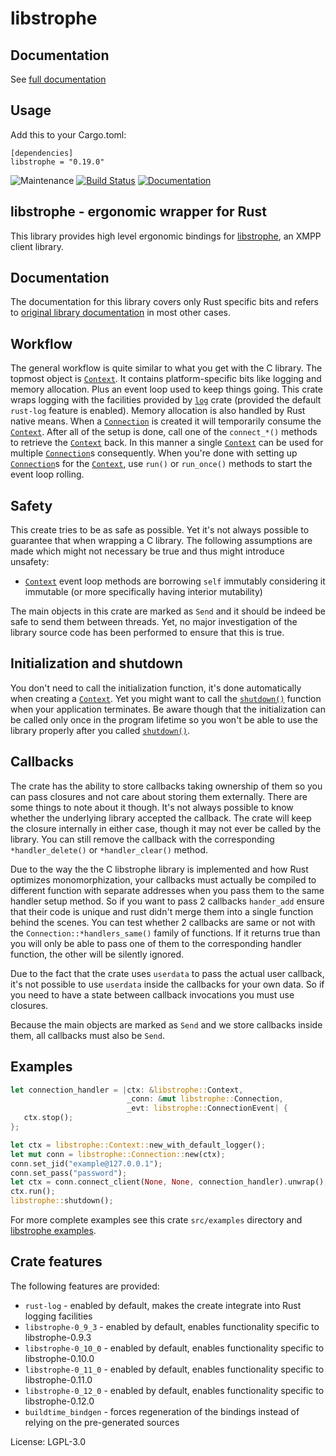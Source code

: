 # libstrophe

## Documentation

See [full documentation](https://docs.rs/libstrophe)

## Usage

Add this to your Cargo.toml:
```
[dependencies]
libstrophe = "0.19.0"
```

![Maintenance](https://img.shields.io/badge/maintenance-passively--maintained-yellowgreen.svg)
[![Build Status](https://github.com/twistedfall/libstrophe/actions/workflows/libstrophe.yml/badge.svg)](https://github.com/twistedfall/libstrophe/actions/workflows/libstrophe.yml)
[![Documentation](https://docs.rs/libstrophe/badge.svg)](https://docs.rs/libstrophe)

## libstrophe - ergonomic wrapper for Rust

This library provides high level ergonomic bindings for [libstrophe], an XMPP client library.


## Documentation

The documentation for this library covers only Rust specific bits and refers to [original
library documentation][docs] in most other cases.


## Workflow

The general workflow is quite similar to what you get with the C library. The topmost object is
[`Context`]. It contains platform-specific bits like logging and memory allocation. Plus an event
loop used to keep things going. This crate wraps logging with the facilities provided by [`log`]
crate (provided the default `rust-log` feature is enabled). Memory allocation is also handled by
Rust native means. When a [`Connection`] is created it will temporarily consume the [`Context`].
After all of the setup is done, call one of the `connect_*()` methods to retrieve the [`Context`]
back. In this manner a single [`Context`] can be used for multiple [`Connection`]s consequently.
When you're done with setting up [`Connection`]s for the [`Context`], use `run()` or `run_once()`
methods to start the event loop rolling.


## Safety

This create tries to be as safe as possible. Yet it's not always possible to guarantee that when
wrapping a C library. The following assumptions are made which might not necessary be true and
thus might introduce unsafety:

 * [`Context`] event loop methods are borrowing `self` immutably considering it immutable (or
   more specifically having interior mutability)

The main objects in this crate are marked as `Send` and it should be indeed be safe to send them
between threads. Yet, no major investigation of the library source code has been performed to
ensure that this is true.


## Initialization and shutdown

You don't need to call the initialization function, it's done automatically when creating a
[`Context`]. Yet you might want to call the [`shutdown()`] function when your application
terminates. Be aware though that the initialization can be called only once in the program
lifetime so you won't be able to use the library properly after you called [`shutdown()`].


## Callbacks

The crate has the ability to store callbacks taking ownership of them so you can pass closures
and not care about storing them externally. There are some things to note about it though. It's
not always possible to know whether the underlying library accepted the callback. The crate will
keep the closure internally in either case, though it may not ever be called by the library. You
can still remove the callback with the corresponding `*handler_delete()` or `*handler_clear()`
method.

Due to the way the the C libstrophe library is implemented and how Rust optimizes monomorphization,
your callbacks must actually be compiled to different function with separate addresses when you
pass them to the same handler setup method. So if you want to pass 2 callbacks `hander_add`
ensure that their code is unique and rust didn't merge them into a single function behind the
scenes. You can test whether 2 callbacks are same or not with the `Connection::*handlers_same()`
family of functions. If it returns true than you will only be able to pass one of them to the
corresponding handler function, the other will be silently ignored.

Due to the fact that the crate uses `userdata` to pass the actual user callback, it's not possible
to use `userdata` inside the callbacks for your own data. So if you need to have a state between
callback invocations you must use closures.

Because the main objects are marked as `Send` and we store callbacks inside them, all callbacks
must also be `Send`.


## Examples
```rust
let connection_handler = |ctx: &libstrophe::Context,
                          _conn: &mut libstrophe::Connection,
                          _evt: libstrophe::ConnectionEvent| {
   ctx.stop();
};

let ctx = libstrophe::Context::new_with_default_logger();
let mut conn = libstrophe::Connection::new(ctx);
conn.set_jid("example@127.0.0.1");
conn.set_pass("password");
let ctx = conn.connect_client(None, None, connection_handler).unwrap();
ctx.run();
libstrophe::shutdown();
```

For more complete examples see this crate `src/examples` directory and [libstrophe examples].


## Crate features

The following features are provided:

  * `rust-log` - enabled by default, makes the create integrate into Rust logging facilities
  * `libstrophe-0_9_3` - enabled by default, enables functionality specific to libstrophe-0.9.3
  * `libstrophe-0_10_0` - enabled by default, enables functionality specific to libstrophe-0.10.0
  * `libstrophe-0_11_0` - enabled by default, enables functionality specific to libstrophe-0.11.0
  * `libstrophe-0_12_0` - enabled by default, enables functionality specific to libstrophe-0.12.0
  * `buildtime_bindgen` - forces regeneration of the bindings instead of relying on the
    pre-generated sources

[libstrophe]: https://strophe.im/libstrophe/
[`log`]: https://crates.io/crates/log
[docs]: https://strophe.im/libstrophe/doc/0.12.2/
[libstrophe examples]: https://github.com/strophe/libstrophe/tree/0.12.2/examples
[`Context`]: https://docs.rs/libstrophe/*/libstrophe/struct.Context.html
[`Connection`]: https://docs.rs/libstrophe/*/libstrophe/struct.Connection.html
[`shutdown()`]: https://docs.rs/libstrophe/*/libstrophe/fn.shutdown.html

License: LGPL-3.0
